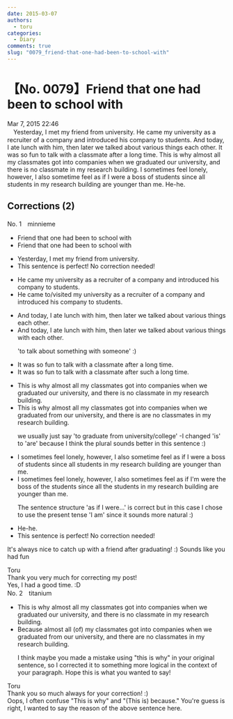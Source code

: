 ```yaml
---
date: 2015-03-07
authors:
  - toru
categories:
  - Diary
comments: true
slug: "0079_friend-that-one-had-been-to-school-with"
---
```


# 【No. 0079】Friend that one had been to school with
<div class="date">Mar 7, 2015 22:46</div>
<div id="post"><div id="body_show_ori">
　Yesterday, I met my friend from university. He came my university as a recruiter of a company and introduced his company to students. And today, I ate lunch with him, then later we talked about various things each other. It was so fun to talk with a classmate after a long time. This is why almost all my classmates got into companies when we graduated our university, and there is no classmate in my research building. I sometimes feel lonely, however, I also sometime feel as if I were a boss of students since all students in my research building are younger than me. He-he.
</div></div>

<!-- more -->


## Corrections (2)
<div id="block"><div class="first_name"> No. 1　<span class="just_name">minnieme</span></div><div id="block2">
<ul class="correction_field">
<li class="incorrect">Friend that one had been to school with</li>
<li class="corrected correct">
Friend that one had been to school with
</li>
</ul>
<ul class="correction_field">
<li class="incorrect">Yesterday, I met my friend from university.</li>
<li class="corrected perfect">This sentence is perfect! No correction needed!</li>
</ul>
<ul class="correction_field">
<li class="incorrect">He came my university as a recruiter of a company and introduced his company to students.</li>
<li class="corrected correct">
He came <span class="f_blue">to</span>/<span class="f_blue">visited</span> my university as a recruiter of a company and introduced his company to students.
</li>
</ul>
<ul class="correction_field">
<li class="incorrect">And today, I ate lunch with him, then later we talked about various things each other.</li>
<li class="corrected correct">
And today, I ate lunch with him, then later we talked about various things <span class="f_blue">with</span> each other.
<p class="correction_comment">'to talk about something with someone' :)</p>
</li>
</ul>
<ul class="correction_field">
<li class="incorrect">It was so fun to talk with a classmate after a long time.</li>
<li class="corrected correct">
It was so fun to talk with a classmate after <span class="f_blue">such</span> a long time.
</li>
</ul>
<ul class="correction_field">
<li class="incorrect">This is why almost all my classmates got into companies when we graduated our university, and there is no classmate in my research building.</li>
<li class="corrected correct">
This is why almost all my classmates got into companies when we graduated <span class="f_blue">from</span> <span class="sline">our </span>university, and there<span class="sline"> is</span> <span class="f_blue">are</span> no classmates in my research building.
<p class="correction_comment">we usually just say 'to graduate from university/college' -I changed 'is' to 'are' because I think the plural sounds better in this sentence :)</p>
</li>
</ul>
<ul class="correction_field">
<li class="incorrect">I sometimes feel lonely, however, I also sometime feel as if I were a boss of students since all students in my research building are younger than me.</li>
<li class="corrected correct">
I sometimes feel lonely, however, I also sometimes feel as if<span class="f_blue"> I'm</span> <span class="sline">were</span><span class="f_blue"> the</span> boss of <span class="f_blue">the</span> students since all <span class="f_blue">the</span> students in my research building are younger than me.
<p class="correction_comment">The sentence structure 'as if I were...' is correct but in this case I chose to use the present tense 'I am' since it sounds more natural :)</p>
</li>
</ul>
<ul class="correction_field">
<li class="incorrect">He-he.</li>
<li class="corrected perfect">This sentence is perfect! No correction needed!</li>
</ul>
<p class="comment_small">
 It's always nice to catch up with a friend after graduating! :) Sounds like you had fun
</p>

</div><div class="name"><span class="just_name">Toru</span><br>
Thank you very much for correcting my post!<br/>Yes, I had a good time. :D
</div>
</div>
<div id="block"><div class="first_name"> No. 2　<span class="just_name">titanium</span></div><div id="block2">
<ul class="correction_field">
<li class="incorrect">This is why almost all my classmates got into companies when we graduated our university, and there is no classmate in my research building.</li>
<li class="corrected correct">
<span class="f_red">Because</span> almost all <span class="f_blue">(of)</span> my classmates got into companies when we graduated <span class="f_red">from</span> our university, <span class="f_gray"><span class="sline">and </span></span>there <span class="f_red">are</span> no classmate<span class="f_red">s</span> in my research building.
<p class="correction_comment">I think maybe you made a mistake using "this is why" in your original sentence, so I corrected it to something more logical in the context of your paragraph. Hope this is what you wanted to say!</p>
</li>
</ul>
</div><div class="name"><span class="just_name">Toru</span><br>
Thank you so much always for your correction! :)<br/>Oops, I often confuse "This is why" and "(This is) because." You're guess is right, I wanted to say the reason of the above sentence here.
</div>
</div>
